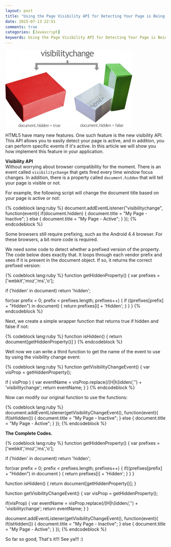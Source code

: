 ```yaml
---
layout: post
title: "Using the Page Visibility API for Detecting Your Page is Being Viewed by the End User or Not"
date: 2015-07-13 22:51
comments: true
categories: [Javascript]
keywords: Using the Page Visibility API for Detecting Your Page is Being Viewed by the End User or Not, Page Visibility API, The Page Visibility API
---
```


<p>
  <img src="/images/page_visibility_api.jpg" width="400" alt="Using the Page Visibility API for Detecting Your Page is Being Viewed by the End User or Not" />
</p>

<p>
  HTML5 have many new features. One such feature is the new visibility API. This API allows you to easily detect your page is active, and in addition, you can perform specific events if it's active. In this article we will show you how implement this feature in your application.
</p>

<p>
  <strong>Visibility API</strong><br/>
  Without worrying about browser compatibility for the moment. There is an event called <code>visibilitychange</code> that gets fired every time window focus changes. In addition, there is a property called <code>document.hidden</code> that will tell your page is visible or not.
</p>

<p>
  For example, the following script will change the document title based on your page is active or not:
</p>

{% codeblock lang:ruby %}
document.addEventListener("visibilitychange", function(event){
  if(document.hidden) {
    document.title = "My Page - Inactive";
  }
  else {
    document.title = "My Page - Active";
  }
});
{% endcodeblock %}

<p>
  Some browsers still require prefixing, such as the Android 4.4 browser. For these browsers, a bit more code is required.
</p>

<p>
  We need some code to detect whether a prefixed version of the property. The code below does exactly that. It loops through each vendor prefix and sees if it is present in the document object. If so, it returns the correct prefixed version:
</p>

{% codeblock lang:ruby %}
function getHiddenProperty() {
  var prefixes = ['webkit','moz','ms','o'];

  if ('hidden' in document) return 'hidden';

  for(var prefix = 0; prefix < prefixes.length; prefixes++) {
    if ((prefixes[prefix] + "Hidden") in document) {
      return prefixes[i] + 'Hidden';
    }
  }
}
{% endcodeblock %}

<p>
  Next, we create a simple wrapper function that returns true if hidden and false if not:
</p>

{% codeblock lang:ruby %}
function isHidden() {
  return document[getHiddenProperty()]
}
{% endcodeblock %}

<p>
  Well now we can write a third function to get the name of the event to use by using the visibility change event:
</p>

{% codeblock lang:ruby %}
function getVisibilityChangeEvent() {
  var visProp = getHiddenProperty();

  if ( visProp ) {
    var eventName = visProp.replace(/[H|h]idden/,'') + 'visibilitychange';
    return eventName;
  }
}
{% endcodeblock %}

<p>
  Now can modify our original function to use the functions:
</p>

{% codeblock lang:ruby %}
document.addEventListener(getVisibilityChangeEvent(), function(event){
  if(isHidden()) {
    document.title = "My Page - Inactive";
  }
  else {
    document.title = "My Page - Active";
  }
});
{% endcodeblock %}

<p>
  <strong>The Complete Codes.</strong>
</p>

{% codeblock lang:ruby %}
function getHiddenProperty() {
  var prefixes = ['webkit','moz','ms','o'];

  if ('hidden' in document) return 'hidden';

  for(var prefix = 0; prefix < prefixes.length; prefixes++) {
    if((prefixes[prefix] + "Hidden") in document ) {
      return prefixes[i] + 'Hidden';
    }
  }
}

function isHidden() {
  return document[getHiddenProperty()];
}

function getVisibilityChangeEvent() {
  var visProp = getHiddenProperty();

  if(visProp) {
    var eventName = visProp.replace(/[H|h]idden/,'') + 'visibilitychange';
    return eventName;
  }
}

document.addEventListener(getVisibilityChangeEvent(), function(event){
  if(isHidden()) {
    document.title = "My Page - Inactive";
  }
  else {
    document.title = "My Page - Active";
  }
});
{% endcodeblock %}

<p>
  So far so good, That's it!!! See ya!!! :)
</p>
